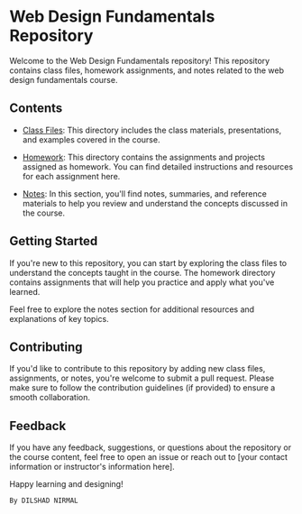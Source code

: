 # Web Design Fundamentals Repository

Welcome to the Web Design Fundamentals repository! This repository contains class files, homework assignments, and notes related to the web design fundamentals course.

## Contents

- [Class Files]([/class-files](https://github.com/DilshadNirmal/WebDesign/tree/main/classFiles)): This directory includes the class materials, presentations, and examples covered in the course.

- [Homework](/homework): This directory contains the assignments and projects assigned as homework. You can find detailed instructions and resources for each assignment here.

- [Notes](/notes): In this section, you'll find notes, summaries, and reference materials to help you review and understand the concepts discussed in the course.

## Getting Started

If you're new to this repository, you can start by exploring the class files to understand the concepts taught in the course. The homework directory contains assignments that will help you practice and apply what you've learned.

Feel free to explore the notes section for additional resources and explanations of key topics.

## Contributing

If you'd like to contribute to this repository by adding new class files, assignments, or notes, you're welcome to submit a pull request. Please make sure to follow the contribution guidelines (if provided) to ensure a smooth collaboration.

## Feedback

If you have any feedback, suggestions, or questions about the repository or the course content, feel free to open an issue or reach out to [your contact information or instructor's information here].

Happy learning and designing!

`By DILSHAD NIRMAL`
